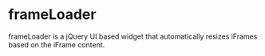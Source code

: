 # frameLoader
frameLoader is a jQuery UI based widget that automatically resizes iFrames based on the iFrame content.
